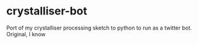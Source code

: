# crystalliser-bot
Port of my crystalliser processing sketch to python to run as a twitter bot. Original, I know
